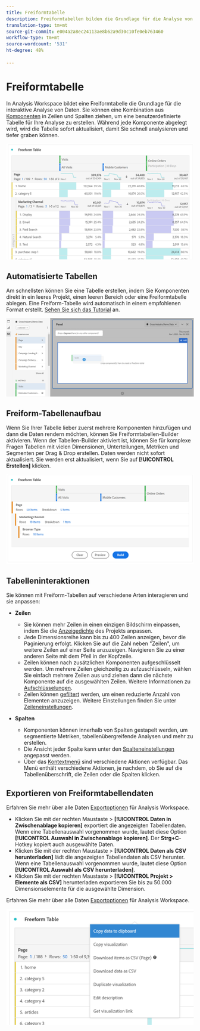 ```yaml
---
title: Freiformtabelle
description: Freiformtabellen bilden die Grundlage für die Analyse von Daten in Workspace
translation-type: tm+mt
source-git-commit: e004a2a8ec24113ae8b62a9d30c10fe0eb763460
workflow-type: tm+mt
source-wordcount: '531'
ht-degree: 48%

---
```



# Freiformtabelle

In Analysis Workspace bildet eine Freiformtabelle die Grundlage für die interaktive Analyse von Daten. Sie können eine Kombination aus [Komponenten](https://docs.adobe.com/content/help/de-DE/analytics/analyze/analysis-workspace/components/analysis-workspace-components.html) in Zeilen und Spalten ziehen, um eine benutzerdefinierte Tabelle für Ihre Analyse zu erstellen. Während jede Komponente abgelegt wird, wird die Tabelle sofort aktualisiert, damit Sie schnell analysieren und tiefer graben können.

![](assets/opening-section.png)

## Automatisierte Tabellen

Am schnellsten können Sie eine Tabelle erstellen, indem Sie Komponenten direkt in ein leeres Projekt, einen leeren Bereich oder eine Freiformtabelle ablegen. Eine Freiform-Tabelle wird automatisch in einem empfohlenen Format erstellt. [Sehen Sie sich das Tutorial](https://experienceleague.adobe.com/docs/analytics-learn/tutorials/analysis-workspace/building-freeform-tables/auto-build-freeform-tables-in-analysis-workspace.html) an.

![](assets/automated-table.png)

## Freiform-Tabellenaufbau

Wenn Sie Ihrer Tabelle lieber zuerst mehrere Komponenten hinzufügen und dann die Daten rendern möchten, können Sie Freiformtabellen-Builder aktivieren. Wenn der Tabellen-Builder aktiviert ist, können Sie für komplexe Fragen Tabellen mit vielen Dimensionen, Unterteilungen, Metriken und Segmenten per Drag &amp; Drop erstellen. Daten werden nicht sofort aktualisiert. Sie werden erst aktualisiert, wenn Sie auf **[!UICONTROL Erstellen]** klicken.

![](assets/table-builder.png)

## Tabelleninteraktionen

Sie können mit Freiform-Tabellen auf verschiedene Arten interagieren und sie anpassen:

* **Zeilen**
   * Sie können mehr Zeilen in einen einzigen Bildschirm einpassen, indem Sie die [Anzeigedichte](https://docs.adobe.com/content/help/de-DE/analytics/analyze/analysis-workspace/build-workspace-project/view-density.html) des Projekts anpassen.
   * Jede Dimensionsreihe kann bis zu 400 Zeilen anzeigen, bevor die Paginierung erfolgt. Klicken Sie auf die Zahl neben &quot;Zeilen&quot;, um weitere Zeilen auf einer Seite anzuzeigen. Navigieren Sie zu einer anderen Seite mit dem Pfeil in der Kopfzeile.
   * Zeilen können nach zusätzlichen Komponenten aufgeschlüsselt werden. Um mehrere Zeilen gleichzeitig zu aufzuschlüsseln, wählen Sie einfach mehrere Zeilen aus und ziehen dann die nächste Komponente auf die ausgewählten Zeilen. Weitere Informationen zu [Aufschlüsselungen](https://docs.adobe.com/content/help/de-DE/analytics/analyze/analysis-workspace/components/dimensions/t-breakdown-fa.html).
   * Zeilen können [gefiltert](https://experienceleague.adobe.com/docs/analytics/analyze/analysis-workspace/visualizations/freeform-table/pagination-filtering-sorting.html?lang=de-DE) werden, um einen reduzierte Anzahl von Elementen anzuzeigen. Weitere Einstellungen finden Sie unter [Zeileneinstellungen](https://docs.adobe.com/content/help/en/analytics/analyze/analysis-workspace/visualizations/freeform-table/column-row-settings/table-settings.html).

* **Spalten**
   * Komponenten können innerhalb von Spalten gestapelt werden, um segmentierte Metriken, tabellenübergreifende Analysen und mehr zu erstellen.
   * Die Ansicht jeder Spalte kann unter den [Spalteneinstellungen](https://docs.adobe.com/content/help/de-DE/analytics/analyze/analysis-workspace/build-workspace-project/column-row-settings/column-settings.html) angepasst werden.
   * Über das [Kontextmenü](https://docs.adobe.com/content/help/en/analytics-learn/tutorials/analysis-workspace/building-freeform-tables/using-the-right-click-menu.html) sind verschiedene Aktionen verfügbar. Das Menü enthält verschiedene Aktionen, je nachdem, ob Sie auf die Tabellenüberschrift, die Zeilen oder die Spalten klicken.

## Exportieren von Freiformtabellendaten

Erfahren Sie mehr über alle Daten [Exportoptionen](https://experienceleague.adobe.com/docs/analytics/analyze/analysis-workspace/curate-share/download-send.html) für Analysis Workspace.

* Klicken Sie mit der rechten Maustaste > **[!UICONTROL Daten in Zwischenablage kopieren]** exportiert die angezeigten Tabellendaten. Wenn eine Tabellenauswahl vorgenommen wurde, lautet diese Option **[!UICONTROL Auswahl in Zwischenablage kopieren]**. Der **Strg+C**-Hotkey kopiert auch ausgewählte Daten.
* Klicken Sie mit der rechten Maustaste > **[!UICONTROL Daten als CSV herunterladen]** lädt die angezeigten Tabellendaten als CSV herunter. Wenn eine Tabellenauswahl vorgenommen wurde, lautet diese Option **[!UICONTROL Auswahl als CSV herunterladen]**.
* Klicken Sie mit der rechten Maustaste > **[!UICONTROL Projekt > Elemente als CSV]** herunterladen exportieren Sie bis zu 50.000 Dimensionselemente für die ausgewählte Dimension.

Erfahren Sie mehr über alle Daten [Exportoptionen](https://experienceleague.adobe.com/docs/analytics/analyze/analysis-workspace/curate-share/download-send.html) für Analysis Workspace.

![](assets/export-options.png)
